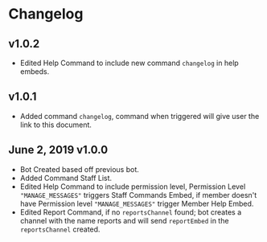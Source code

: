 # Changelog
## v1.0.2
* Edited Help Command to include new command `changelog` in help embeds.
## v1.0.1
* Added command `changelog`, command when triggered will give user the link to this document.
## June 2, 2019 v1.0.0
* Bot Created based off previous bot.
* Added Command Staff List.
* Edited Help Command to include permission level, Permission Level `"MANAGE_MESSAGES"` triggers Staff Commands Embed, if member doesn't have Permission level `"MANAGE_MESSAGES"` trigger Member Help Embed.
* Edited Report Command, if no `reportsChannel` found; bot creates a channel with the name reports and will send `reportEmbed` in the `reportsChannel` created.

